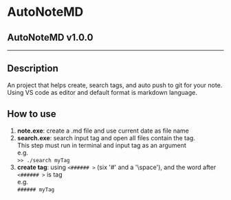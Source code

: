 # AutoNoteMD
## AutoNoteMD v1.0.0
-----------------------------------
## Description
An project that helps create, search tags, and auto push to git for your note.
Using VS code as editor and default format is markdown language.

## How to use
1. **note.exe**: create a .md file and use current date as file name
2. **search.exe**: search input tag and open all files contain the tag.  
    This step must run in terminal and input tag as an argument  
    e.g.  
        ```>> ./search myTag ```
3. **create tag**: using `<###### >` (six '#' and a '\space'), and the word after `<###### >` is tag  
    e.g.  
        ```###### myTag ```
  